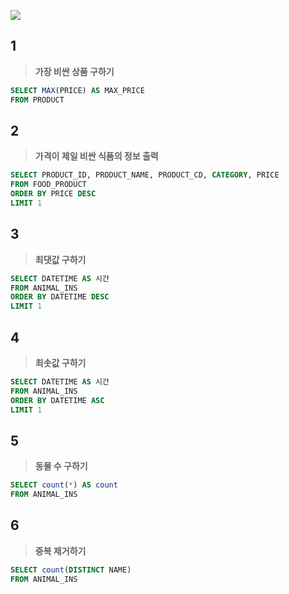 ![](https://velog.velcdn.com/images/chan9708/post/389c0105-9377-4ab1-b47f-d175fde17783/image.jpg)

## 1

> **가장 비싼 상품 구하기**

```sql
SELECT MAX(PRICE) AS MAX_PRICE
FROM PRODUCT
```

## 2

> **가격이 제일 비싼 식품의 정보 출력**

```sql
SELECT PRODUCT_ID, PRODUCT_NAME, PRODUCT_CD, CATEGORY, PRICE
FROM FOOD_PRODUCT
ORDER BY PRICE DESC
LIMIT 1
```

## 3

> **최댓값 구하기**

```sql
SELECT DATETIME AS 시간
FROM ANIMAL_INS
ORDER BY DATETIME DESC
LIMIT 1
```

## 4

> **최솟값 구하기**

```sql
SELECT DATETIME AS 시간
FROM ANIMAL_INS
ORDER BY DATETIME ASC
LIMIT 1
```

## 5

> **동물 수 구하기**

```sql
SELECT count(*) AS count
FROM ANIMAL_INS
```

## 6

> **중복 제거하기**

```sql
SELECT count(DISTINCT NAME)
FROM ANIMAL_INS
```
